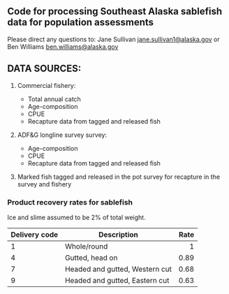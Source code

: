 ## Code for processing Southeast Alaska sablefish data for population assessments  

Please direct any questions to: 
Jane Sullivan jane.sullivan1@alaska.gov
or
Ben Williams ben.williams@alaska.gov


## DATA SOURCES:  
1. Commercial fishery:  
    * Total annual catch
    * Age-composition 
    * CPUE  
    * Recapture data from tagged and released fish
 
2. ADF&G longline survey survey:  
    * Age-composition
    * CPUE
    * Recapture data from tagged and released fish 
    
3. Marked fish tagged and released in the pot survey for recapture in the survey and fishery  

### Product recovery rates for sablefish

Ice and slime assumed to be 2% of total weight.

| Delivery code | Description                    | Rate |
|---------------|--------------------------------|-----:|
| 1             | Whole/round                    |    1 |
| 4             | Gutted, head on                | 0.89 |
| 7             | Headed and gutted, Western cut | 0.68 |
| 9             | Headed and gutted, Eastern cut | 0.63 |
